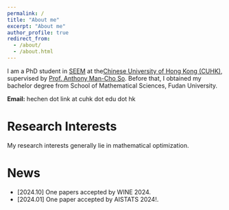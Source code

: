```yaml
---
permalink: /
title: "About me"
excerpt: "About me"
author_profile: true
redirect_from: 
  - /about/
  - /about.html
---
```


I am a PhD student in [SEEM](https://www.se.cuhk.edu.hk/) at the[Chinese University of Hong Kong (CUHK)](https://www.cuhk.edu.hk/english/index.html), supervised by [Prof. Anthony Man-Cho So](https://www1.se.cuhk.edu.hk/~manchoso/). Before that, I obtained my bachelor degree from School of Mathematical Sciences, Fudan University.

**Email:** hechen dot link at cuhk dot edu dot hk


# Research Interests 

My research interests generally lie in mathematical optimization.


# News
- [2024.10] One papers accepted by WINE 2024.
- [2024.01] One paper accepted by AISTATS 2024!.
